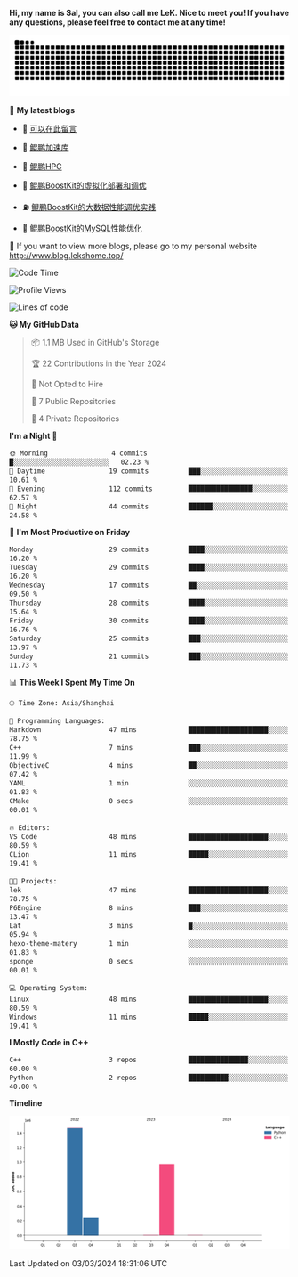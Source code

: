 **Hi, my name is Sal, you can also call me LeK. Nice to meet you! If you have any questions, please feel free to contact me at any time!**

![snake](https://raw.githubusercontent.com/LeKZzzz/LeKZzzz/output/github-contribution-grid-snake.svg)


👀 **My latest blogs**
<!-- BLOG-POST-LIST:START -->
- 🫣 [可以在此留言](http://www.blog.lekshome.top/2024/03/03/ke-yi-zai-ci-liu-yan/) 

- 🧐 [鲲鹏加速库](http://www.blog.lekshome.top/2024/03/02/kun-peng-jia-su-ku/) 

- 🤖 [鲲鹏HPC](http://www.blog.lekshome.top/2024/03/02/kun-peng-hpc/) 

- 📝 [鲲鹏BoostKit的虚拟化部署和调优](http://www.blog.lekshome.top/2024/03/02/kun-peng-boostkit-de-xu-ni-hua-bu-shu-he-diao-you/) 

- ⛽️ [鲲鹏BoostKit的大数据性能调优实践](http://www.blog.lekshome.top/2024/03/02/kun-peng-boostkit-de-da-shu-ju-xing-neng-diao-you-shi-jian/) 

- 🦣 [鲲鹏BoostKit的MySQL性能优化](http://www.blog.lekshome.top/2024/03/02/kun-peng-boostkit-de-mysql-xing-neng-you-hua/) 
<!-- BLOG-POST-LIST:END -->

🥰 If you want to view more blogs, please go to my personal website http://www.blog.lekshome.top/


<!--START_SECTION:waka-->
![Code Time](http://img.shields.io/badge/Code%20Time-171%20hrs%2049%20mins-blue)

![Profile Views](http://img.shields.io/badge/Profile%20Views-102-blue)

![Lines of code](https://img.shields.io/badge/From%20Hello%20World%20I%27ve%20Written-2.7%20million%20lines%20of%20code-blue)

**🐱 My GitHub Data** 

> 📦 1.1 MB Used in GitHub's Storage 
 > 
> 🏆 22 Contributions in the Year 2024
 > 
> 🚫 Not Opted to Hire
 > 
> 📜 7 Public Repositories 
 > 
> 🔑 4 Private Repositories 
 > 
**I'm a Night 🦉** 

```text
🌞 Morning                4 commits           █░░░░░░░░░░░░░░░░░░░░░░░░   02.23 % 
🌆 Daytime                19 commits          ███░░░░░░░░░░░░░░░░░░░░░░   10.61 % 
🌃 Evening                112 commits         ████████████████░░░░░░░░░   62.57 % 
🌙 Night                  44 commits          ██████░░░░░░░░░░░░░░░░░░░   24.58 % 
```
📅 **I'm Most Productive on Friday** 

```text
Monday                   29 commits          ████░░░░░░░░░░░░░░░░░░░░░   16.20 % 
Tuesday                  29 commits          ████░░░░░░░░░░░░░░░░░░░░░   16.20 % 
Wednesday                17 commits          ██░░░░░░░░░░░░░░░░░░░░░░░   09.50 % 
Thursday                 28 commits          ████░░░░░░░░░░░░░░░░░░░░░   15.64 % 
Friday                   30 commits          ████░░░░░░░░░░░░░░░░░░░░░   16.76 % 
Saturday                 25 commits          ███░░░░░░░░░░░░░░░░░░░░░░   13.97 % 
Sunday                   21 commits          ███░░░░░░░░░░░░░░░░░░░░░░   11.73 % 
```


📊 **This Week I Spent My Time On** 

```text
🕑︎ Time Zone: Asia/Shanghai

💬 Programming Languages: 
Markdown                 47 mins             ████████████████████░░░░░   78.75 % 
C++                      7 mins              ███░░░░░░░░░░░░░░░░░░░░░░   11.99 % 
ObjectiveC               4 mins              ██░░░░░░░░░░░░░░░░░░░░░░░   07.42 % 
YAML                     1 min               ░░░░░░░░░░░░░░░░░░░░░░░░░   01.83 % 
CMake                    0 secs              ░░░░░░░░░░░░░░░░░░░░░░░░░   00.01 % 

🔥 Editors: 
VS Code                  48 mins             ████████████████████░░░░░   80.59 % 
CLion                    11 mins             █████░░░░░░░░░░░░░░░░░░░░   19.41 % 

🐱‍💻 Projects: 
lek                      47 mins             ████████████████████░░░░░   78.75 % 
P6Engine                 8 mins              ███░░░░░░░░░░░░░░░░░░░░░░   13.47 % 
Lat                      3 mins              █░░░░░░░░░░░░░░░░░░░░░░░░   05.94 % 
hexo-theme-matery        1 min               ░░░░░░░░░░░░░░░░░░░░░░░░░   01.83 % 
sponge                   0 secs              ░░░░░░░░░░░░░░░░░░░░░░░░░   00.01 % 

💻 Operating System: 
Linux                    48 mins             ████████████████████░░░░░   80.59 % 
Windows                  11 mins             █████░░░░░░░░░░░░░░░░░░░░   19.41 % 
```

**I Mostly Code in C++** 

```text
C++                      3 repos             ███████████████░░░░░░░░░░   60.00 % 
Python                   2 repos             ██████████░░░░░░░░░░░░░░░   40.00 % 
```



**Timeline**

![Lines of Code chart](https://raw.githubusercontent.com/LeKZzzz/LeKZzzz/master/assets/bar_graph.png)


 Last Updated on 03/03/2024 18:31:06 UTC
<!--END_SECTION:waka-->
